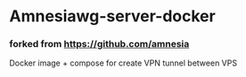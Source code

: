 # Amnesiawg-server-docker
### forked from https://github.com/amnesia
Docker image + compose for create VPN tunnel between VPS 

